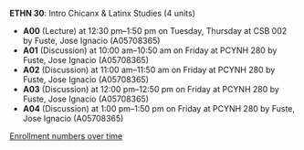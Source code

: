 **ETHN 30**: Intro Chicanx & Latinx Studies (4 units)

- **A00** (Lecture) at 12:30 pm–1:50 pm on Tuesday, Thursday at CSB 002 by Fuste, Jose Ignacio (A05708365)
- **A01** (Discussion) at 10:00 am–10:50 am on Friday at PCYNH 280 by Fuste, Jose Ignacio (A05708365)
- **A02** (Discussion) at 11:00 am–11:50 am on Friday at PCYNH 280 by Fuste, Jose Ignacio (A05708365)
- **A03** (Discussion) at 12:00 pm–12:50 pm on Friday at PCYNH 280 by Fuste, Jose Ignacio (A05708365)
- **A04** (Discussion) at 1:00 pm–1:50 pm on Friday at PCYNH 280 by Fuste, Jose Ignacio (A05708365)

[Enrollment numbers over time](./ETHN30.tsv)
